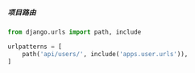 ##### 项目路由

```python
from django.urls import path, include

urlpatterns = [
    path('api/users/', include('apps.user.urls')),
]
```